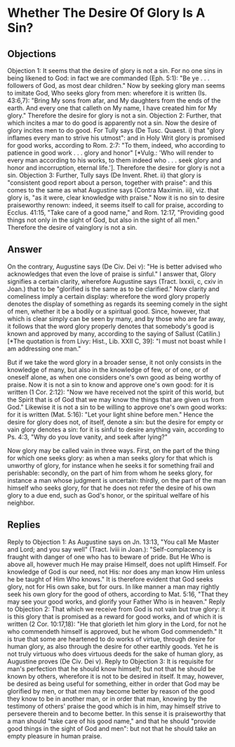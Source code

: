 # Whether The Desire Of Glory Is A Sin?
## Objections
Objection 1: It seems that the desire of glory is not a sin. For no one sins in being likened to God: in fact we are commanded (Eph. 5:1): "Be ye . . . followers of God, as most dear children." Now by seeking glory man seems to imitate God, Who seeks glory from men: wherefore it is written (Is. 43:6,7): "Bring My sons from afar, and My daughters from the ends of the earth. And every one that calleth on My name, I have created him for My glory." Therefore the desire for glory is not a sin.
Objection 2: Further, that which incites a mar to do good is apparently not a sin. Now the desire of glory incites men to do good. For Tully says (De Tusc. Quaest. i) that "glory inflames every man to strive his utmost": and in Holy Writ glory is promised for good works, according to Rom. 2:7: "To them, indeed, who according to patience in good work . . . glory and honor" [*Vulg.: 'Who will render to every man according to his works, to them indeed who . . . seek glory and honor and incorruption, eternal life.']. Therefore the desire for glory is not a sin.
Objection 3: Further, Tully says (De Invent. Rhet. ii) that glory is "consistent good report about a person, together with praise": and this comes to the same as what Augustine says (Contra Maximin. iii), viz. that glory is, "as it were, clear knowledge with praise." Now it is no sin to desire praiseworthy renown: indeed, it seems itself to call for praise, according to Ecclus. 41:15, "Take care of a good name," and Rom. 12:17, "Providing good things not only in the sight of God, but also in the sight of all men." Therefore the desire of vainglory is not a sin.
## Answer
On the contrary, Augustine says (De Civ. Dei v): "He is better advised who acknowledges that even the love of praise is sinful."
I answer that, Glory signifies a certain clarity, wherefore Augustine says (Tract. lxxxii, c, cxiv in Joan.) that to be "glorified is the same as to be clarified." Now clarity and comeliness imply a certain display: wherefore the word glory properly denotes the display of something as regards its seeming comely in the sight of men, whether it be a bodily or a spiritual good. Since, however, that which is clear simply can be seen by many, and by those who are far away, it follows that the word glory properly denotes that somebody's good is known and approved by many, according to the saying of Sallust (Catilin.) [*The quotation is from Livy: Hist., Lib. XXII C, 39]: "I must not boast while I am addressing one man."

But if we take the word glory in a broader sense, it not only consists in the knowledge of many, but also in the knowledge of few, or of one, or of oneself alone, as when one considers one's own good as being worthy of praise. Now it is not a sin to know and approve one's own good: for it is written (1 Cor. 2:12): "Now we have received not the spirit of this world, but the Spirit that is of God that we may know the things that are given us from God." Likewise it is not a sin to be willing to approve one's own good works: for it is written (Mat. 5:16): "Let your light shine before men." Hence the desire for glory does not, of itself, denote a sin: but the desire for empty or vain glory denotes a sin: for it is sinful to desire anything vain, according to Ps. 4:3, "Why do you love vanity, and seek after lying?"

Now glory may be called vain in three ways. First, on the part of the thing for which one seeks glory: as when a man seeks glory for that which is unworthy of glory, for instance when he seeks it for something frail and perishable: secondly, on the part of him from whom he seeks glory, for instance a man whose judgment is uncertain: thirdly, on the part of the man himself who seeks glory, for that he does not refer the desire of his own glory to a due end, such as God's honor, or the spiritual welfare of his neighbor.
## Replies
Reply to Objection 1: As Augustine says on Jn. 13:13, "You call Me Master and Lord; and you say well" (Tract. lviii in Joan.): "Self-complacency is fraught with danger of one who has to beware of pride. But He Who is above all, however much He may praise Himself, does not uplift Himself. For knowledge of God is our need, not His: nor does any man know Him unless he be taught of Him Who knows." It is therefore evident that God seeks glory, not for His own sake, but for ours. In like manner a man may rightly seek his own glory for the good of others, according to Mat. 5:16, "That they may see your good works, and glorify your Father Who is in heaven."
Reply to Objection 2: That which we receive from God is not vain but true glory: it is this glory that is promised as a reward for good works, and of which it is written (2 Cor. 10:17,18): "He that glorieth let him glory in the Lord, for not he who commendeth himself is approved, but he whom God commendeth." It is true that some are heartened to do works of virtue, through desire for human glory, as also through the desire for other earthly goods. Yet he is not truly virtuous who does virtuous deeds for the sake of human glory, as Augustine proves (De Civ. Dei v).
Reply to Objection 3: It is requisite for man's perfection that he should know himself; but not that he should be known by others, wherefore it is not to be desired in itself. It may, however, be desired as being useful for something, either in order that God may be glorified by men, or that men may become better by reason of the good they know to be in another man, or in order that man, knowing by the testimony of others' praise the good which is in him, may himself strive to persevere therein and to become better. In this sense it is praiseworthy that a man should "take care of his good name," and that he should "provide good things in the sight of God and men": but not that he should take an empty pleasure in human praise.
